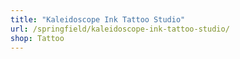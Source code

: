 ```yaml
---
title: "Kaleidoscope Ink Tattoo Studio"
url: /springfield/kaleidoscope-ink-tattoo-studio/
shop: Tattoo
---
```

